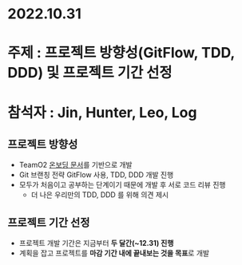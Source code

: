

# 2022.10.31

# 주제 : 프로젝트 방향성(GitFlow, TDD, DDD) 및 프로젝트 기간 선정

# 참석자 : Jin, Hunter, Leo, Log

## 프로젝트 방향성
- TeamO2 <a href="https://github.com/teamo2dev/backend-onboarding">온보딩 문서</a>를 기반으로 개발
- Git 브랜칭 전략 GitFlow 사용, TDD, DDD 개발 진행
- 모두가 처음이고 공부하는 단계이기 때문에 개발 후 서로 코드 리뷰 진행
  - 더 나은 우리만의 TDD, DDD 를 위해 의견 제시

## 프로젝트 기간 선정
- 프로젝트 개발 기간은 지금부터 <b>두 달간(~12.31) 진행</b>
- 계획을 잡고 프로젝트를 <b>마감 기간 내에 끝내보는 것을 목표</b>로 개발
